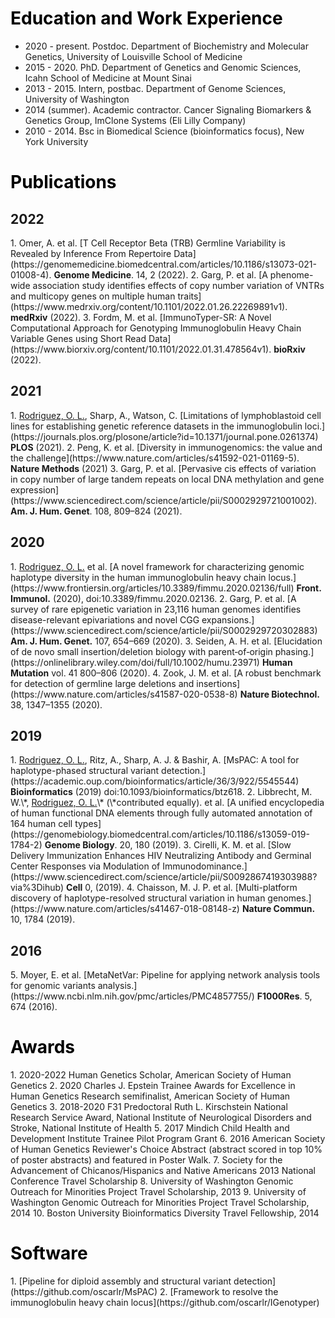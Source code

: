 
<h1 style="color:black;">Education and Work Experience</h1>
<ul>
  <li>2020 - present. Postdoc. Department of Biochemistry and Molecular Genetics, University of Louisville School of Medicine</li>
  <li>2015 - 2020. PhD. Department of Genetics and Genomic Sciences, Icahn School of Medicine at Mount Sinai</li>
  <li>2013 - 2015. Intern, postbac. Department of Genome Sciences, University of Washington</li>
  <li>2014 (summer). Academic contractor. Cancer Signaling Biomarkers & Genetics Group, ImClone Systems (Eli Lilly Company)</li>
  <li>2010 - 2014. Bsc in Biomedical Science (bioinformatics focus), New York University</li>
</ul>

<h1 style="color:black;">Publications</h1>
<h2>2022</h2>
1.  Omer, A. et al. [T Cell Receptor Beta (TRB) Germline Variability is Revealed by Inference From Repertoire Data](https://genomemedicine.biomedcentral.com/articles/10.1186/s13073-021-01008-4). <b>Genome Medicine</b>. 14, 2 (2022).
2.  Garg, P. et al. [A phenome-wide association study identifies effects of copy number variation of VNTRs and multicopy genes on multiple human traits](https://www.medrxiv.org/content/10.1101/2022.01.26.22269891v1). <b>medRxiv</b> (2022).
3.  Fordm, M. et al. [ImmunoTyper-SR: A Novel Computational Approach for Genotyping Immunoglobulin Heavy Chain Variable Genes using Short Read Data](https://www.biorxiv.org/content/10.1101/2022.01.31.478564v1). <b>bioRxiv</b> (2022).
<h2>2021</h2>
1.    <u>Rodriguez, O. L.</u>, Sharp, A., Watson, C. [Limitations of lymphoblastoid cell lines for establishing genetic reference datasets in the immunoglobulin loci.](https://journals.plos.org/plosone/article?id=10.1371/journal.pone.0261374) <b>PLOS</b> (2021).
2.    Peng, K. et al. [Diversity in immunogenomics: the value and the challenge](https://www.nature.com/articles/s41592-021-01169-5). <b>Nature Methods</b> (2021)
3.    Garg, P. et al. [Pervasive cis effects of variation in copy number of large tandem repeats on local DNA methylation and gene expression](https://www.sciencedirect.com/science/article/pii/S0002929721001002). <b>Am. J. Hum. Genet</b>. 108, 809–824 (2021).
<h2>2020</h2>
1.    <u>Rodriguez, O. L.</u> et al. [A novel framework for characterizing genomic haplotype diversity in the human immunoglobulin heavy chain locus.](https://www.frontiersin.org/articles/10.3389/fimmu.2020.02136/full) <b>Front. Immunol.</b> (2020), doi:10.3389/fimmu.2020.02136.
2.    Garg, P. et al. [A survey of rare epigenetic variation in 23,116 human genomes identifies disease-relevant epivariations and novel CGG expansions.](https://www.sciencedirect.com/science/article/pii/S0002929720302883) <b>Am. J. Hum. Genet.</b> 107, 654–669 (2020).
3.    Seiden, A. H. et al. [Elucidation of de novo small insertion/deletion biology with parent‐of‐origin phasing.](https://onlinelibrary.wiley.com/doi/full/10.1002/humu.23971) <b>Human Mutation</b> vol. 41 800–806 (2020).
4.    Zook, J. M. et al. [A robust benchmark for detection of germline large deletions and insertions](https://www.nature.com/articles/s41587-020-0538-8) <b> Nature Biotechnol. </b> 38, 1347–1355 (2020).
<h2>2019</h2>
1.    <u>Rodriguez, O. L.</u>, Ritz, A., Sharp, A. J. & Bashir, A. [MsPAC: A tool for haplotype-phased structural variant detection.](https://academic.oup.com/bioinformatics/article/36/3/922/5545544) <b>Bioinformatics</b> (2019) doi:10.1093/bioinformatics/btz618.
2.    Libbrecht, M. W.\*, <u>Rodriguez, O. L.</u>\* (\*contributed equally). et al. [A unified encyclopedia of human functional DNA elements through fully automated annotation of 164 human cell types](https://genomebiology.biomedcentral.com/articles/10.1186/s13059-019-1784-2) <b>Genome Biology</b>. 20, 180 (2019).
3.    Cirelli, K. M. et al. [Slow Delivery Immunization Enhances HIV Neutralizing Antibody and Germinal Center Responses via Modulation of Immunodominance.](https://www.sciencedirect.com/science/article/pii/S0092867419303988?via%3Dihub) <b>Cell</b> 0, (2019).
4.    Chaisson, M. J. P. et al. [Multi-platform discovery of haplotype-resolved structural variation in human genomes.](https://www.nature.com/articles/s41467-018-08148-z) <b>Nature Commun.</b> 10, 1784 (2019).
<h2>2016</h2>
5.     Moyer, E. et al. [MetaNetVar: Pipeline for applying network analysis tools for genomic variants analysis.](https://www.ncbi.nlm.nih.gov/pmc/articles/PMC4857755/) <b>F1000Res</b>. 5, 674 (2016).


<h1 style="color:black;">Awards</h1>
1. 2020-2022 Human Genetics Scholar, American Society of Human Genetics
2. 2020 Charles J. Epstein Trainee Awards for Excellence in Human Genetics Research semifinalist, American Society of Human Genetics
3. 2018-2020 F31 Predoctoral Ruth L. Kirschstein National Research Service Award, National Institute of Neurological Disorders and Stroke, National Institute of Health
5. 2017 Mindich Child Health and Development Institute Trainee Pilot Program Grant
6. 2016 American Society of Human Genetics Reviewer's Choice Abstract (abstract scored in top 10% of poster abstracts) and featured in Poster Walk. 
7. Society for the Advancement of Chicanos/Hispanics and Native Americans 2013 National Conference Travel Scholarship
8. University of Washington Genomic Outreach for Minorities Project Travel Scholarship, 2013
9. University of Washington Genomic Outreach for Minorities Project Travel Scholarship, 2014
10. Boston University Bioinformatics Diversity Travel Fellowship, 2014

<h1 style="color:black;">Software</h1>
1. [Pipeline for diploid assembly and structural variant detection](https://github.com/oscarlr/MsPAC)
2. [Framework to resolve the immunoglobulin heavy chain locus](https://github.com/oscarlr/IGenotyper)
